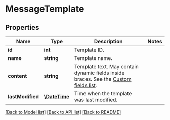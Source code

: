 # MessageTemplate

## Properties
Name | Type | Description | Notes
------------ | ------------- | ------------- | -------------
**id** | **int** | Template ID. | 
**name** | **string** | Template name. | 
**content** | **string** | Template text. May contain dynamic fields inside braces. See the [Custom fields list](https://docs.textmagic.com/#tag/Templates/Custom-fields-list-(Merge-dynamic-fields)). | 
**lastModified** | [**\DateTime**](\DateTime.md) | Time when the template was last modified. | 

[[Back to Model list]](../README.md#documentation-for-models) [[Back to API list]](../README.md#documentation-for-api-endpoints) [[Back to README]](../README.md)


